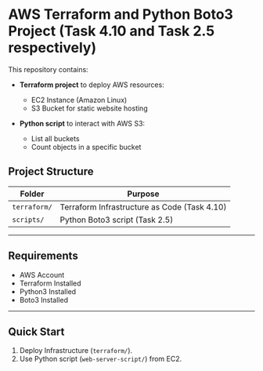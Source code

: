 # AWS Terraform and Python Boto3 Project (Task 4.10 and Task 2.5 respectively)

This repository contains:

- **Terraform project** to deploy AWS resources:
  - EC2 Instance (Amazon Linux)
  - S3 Bucket for static website hosting
  
- **Python script** to interact with AWS S3:
  - List all buckets
  - Count objects in a specific bucket

## Project Structure

| Folder | Purpose |
|--------|---------|
| `terraform/` | Terraform Infrastructure as Code (Task 4.10)|
| `scripts/` | Python Boto3 script (Task 2.5)|


---

## Requirements

- AWS Account
- Terraform Installed
- Python3 Installed
- Boto3 Installed

---

## Quick Start

1. Deploy Infrastructure (`terraform/`).
2. Use Python script (`web-server-script/`) from EC2.

